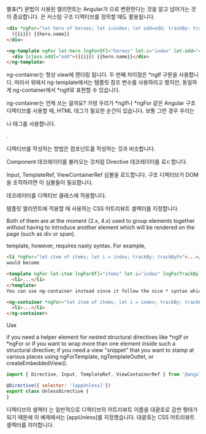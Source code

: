 별표(*) 문법이 사용된 엘리먼트는 Angular가 <ng-template>으로 변환한다는 것을 알고 넘어가는 것이 중요합니다. <ng-template>은 커스텀 구조 디렉티브를 정의할 때도 활용됩니다.

```html
<div *ngFor="let hero of heroes; let i=index; let odd=odd; trackBy: trackById" [class.odd]="odd">
  ({{i}}) {{hero.name}}
</div>

<ng-template ngFor let-hero [ngForOf]="heroes" let-i="index" let-odd="odd" [ngForTrackBy]="trackById">
  <div [class.odd]="odd">({{i}}) {{hero.name}}</div>
</ng-template>
```


 ng-container는 항상 view에 렌더링 됩니다.
 두 번째 차이점은 *ngIf 구문을 사용합니다. 따라서 위에서 ng-template에서는 템플릿 참조 변수를 사용하라고 했지만, 동일하게 ng-container에서 *ngIf로 표현할 수 있습니다.
 
 ng-container는 언제 쓰는 걸까요? 가령 우리가 *ngIf나 *ngFor 같은 Angular 구조 디렉티브를 사용할 때, HTML 태그가 필요한 순간이 있습니다. 보통 그런 경우 우리는 <div> 나 <span> 태그를 사용합니다.

.

 디렉티브를 작성하는 방법은 컴포넌트를 작성하는 것과 비슷합니다.

Component 데코레이터를 불러오는 것처럼 Directive 데코레이터를 로ㄷ합니다.

Input, TemplateRef, ViewContainerRef 심볼을 로드합니다. 구조 디렉티브가 DOM을 조작하려면 이 심볼들이 필요합니다.

데코레이터를 디렉티브 클래스에 적용합니다.

템플릿 엘리먼트에 적용할 때 사용하는 CSS 어트리뷰트 셀렉터를 지정합니다.



Both of them are at the moment (2.x, 4.x) used to group elements together without having to introduce another element which will be rendered on the page (such as div or span).

template, however, requires nasty syntax. For example,
```html
<li *ngFor="let item of items; let i = index; trackBy: trackByFn">...</li>
would become

<template ngFor let-item [ngForOf]="items" let-i="index" [ngForTrackBy]="trackByFn">
  <li>...</li>
</template>
You can use ng-container instead since it follow the nice * syntax which you expect and are probably already familiar with.

<ng-container *ngFor="let item of items; let i = index; trackBy: trackByFn">
  <li>...</li>
</ng-container>
```

Use

<ng-container> if you need a helper element for nested structural directives like *ngIf or *ngFor or if you want to wrap more than one element inside such a structural directive;
<ng-template> if you need a view "snippet" that you want to stamp at various places using ngForTemplate, ngTemplateOutlet, or createEmbeddedView().


```js
import { Directive, Input, TemplateRef, ViewContainerRef } from '@angular/core';

@Directive({ selector: '[appUnless]'})
export class UnlessDirective {
}
```
디렉티브의 셀렉터 는 일반적으로 디렉티브의 어트리뷰트 이름을 대괄호로 감싼 형태가 되기 때문에 이 예제에서는 [appUnless]를 지정했습니다. 대괄호는 CSS 어트리뷰트 셀렉터를 의미합니다.